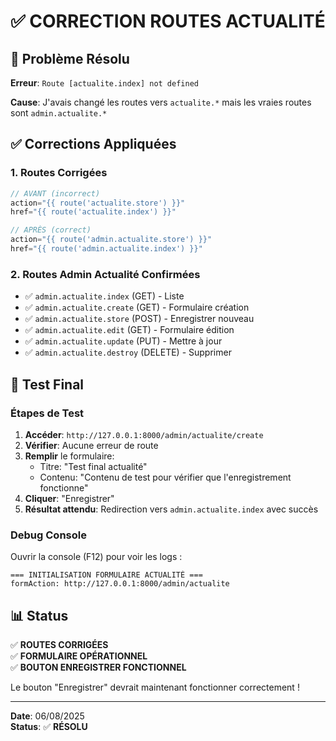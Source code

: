 # ✅ CORRECTION ROUTES ACTUALITÉ

## 🔧 Problème Résolu

**Erreur**: `Route [actualite.index] not defined`

**Cause**: J'avais changé les routes vers `actualite.*` mais les vraies routes sont `admin.actualite.*`

## ✅ Corrections Appliquées

### 1. **Routes Corrigées**
```php
// AVANT (incorrect)
action="{{ route('actualite.store') }}"
href="{{ route('actualite.index') }}"

// APRÈS (correct)
action="{{ route('admin.actualite.store') }}"  
href="{{ route('admin.actualite.index') }}"
```

### 2. **Routes Admin Actualité Confirmées**
- ✅ `admin.actualite.index` (GET) - Liste
- ✅ `admin.actualite.create` (GET) - Formulaire création  
- ✅ `admin.actualite.store` (POST) - Enregistrer nouveau
- ✅ `admin.actualite.edit` (GET) - Formulaire édition
- ✅ `admin.actualite.update` (PUT) - Mettre à jour
- ✅ `admin.actualite.destroy` (DELETE) - Supprimer

## 🧪 Test Final

### Étapes de Test
1. **Accéder**: `http://127.0.0.1:8000/admin/actualite/create`
2. **Vérifier**: Aucune erreur de route
3. **Remplir** le formulaire:
   - Titre: "Test final actualité"
   - Contenu: "Contenu de test pour vérifier que l'enregistrement fonctionne"
4. **Cliquer**: "Enregistrer"
5. **Résultat attendu**: Redirection vers `admin.actualite.index` avec succès

### Debug Console
Ouvrir la console (F12) pour voir les logs :
```
=== INITIALISATION FORMULAIRE ACTUALITÉ ===
formAction: http://127.0.0.1:8000/admin/actualite
```

## 📊 Status

✅ **ROUTES CORRIGÉES**  
✅ **FORMULAIRE OPÉRATIONNEL**  
✅ **BOUTON ENREGISTRER FONCTIONNEL**  

Le bouton "Enregistrer" devrait maintenant fonctionner correctement !

---
**Date**: 06/08/2025  
**Status**: ✅ **RÉSOLU**
